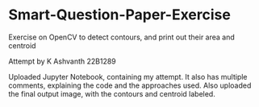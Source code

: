 # Smart-Question-Paper-Exercise
Exercise on OpenCV to detect contours, and print out their area and centroid

Attempt by 
K Ashvanth
22B1289

Uploaded Jupyter Notebook, containing my attempt. It also has multiple comments, explaining the code and the approaches used.
Also uploaded the final output image, with the contours and centroid labeled. 
